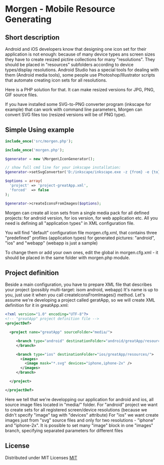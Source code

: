 # Morgen - Mobile Resource Generating

## Short description

Android and iOS developers know that designing one icon set for their application is not enough:
because of many device types ans screen sizes they have to create resized pictire collections for many "resolutions".
They should be placed in "resources" subfolders according to device types/display resolutions.
Android Studio has a special tools for dealing with them (Android media tools),
some people use Photoshop/Illustrator scripts that automate creating icon sets for all resolutions.

Here is a PHP solution for that. It can make resized versions for JPG, PNG, GIF source files.

If you have installed some SVG-to-PNG converter program (inkscape for example) that can work with command line parameters,
Morgen can convert SVG files too (resized versions will be of PNG type).


## Simple Using example

```php
include_once('src/morgen.php');

include_once('morgen.php');

$generator = new \Morgen\IconGenerator();

// show full cmd line for your inkscape installation:
$generator->setSvgConvertor('D:/inkscape/inkscape.exe -z {from} -e {to}');

$options = array(
  'project' => 'project-greatApp.xml',
  'forced'  => false
);

$generator->createIconsFromImages($options);
```

Morgen can create all icon sets from a single media pack for all defined projects:
for android version, for ios version, for web application etc.
All you need is defining all "application types" in XML configuration file.

You will find "default" configuration file morgen.cfg.xml, that contains three "predefined" profiles (application types) for generated pictures:
"android", "ios" and "webapp" (webapp is just a sample)

To change them or add your own ones, edit the global in morgen.cfg.xml -
it should be placed in the same folder with morgen.php module.

## Project definition
Beside a main configuration, you have to prepare XML file that describes your project (possibly multi-target: isom android, webapp)
It's name is up to you, just use it when you call createIconsFromImages() method.
Let's assume we're developing a project called geratApp, so we will create XML definition for it in greatApp.xml:
```xml
<?xml version="1.0" encoding="UTF-8"?>
<!-- "greatApp" project definition file -->
<projectDef>

  <project name="greatApp" sourceFolder="media/">

     <branch type="android" destinationFolder="android/greatApp/resources/">
     </branch>

     <branch type="ios" destinationFolder="ios/greatApp/resources/">
       <images>
         <image mask="*.svg" devices="iphone,iphone-2x" />
       </images>
     </branch>

  </project>

</projectDef>
```
Here we tell that we're developping our application for android and ios, all source image files located in "media/" folder.
For "android" project we want to create sets for all registered screen/device resolutions (because we didn't specify "image" tag with "devices" attribute)
For "ios" we want create images just from "svg" source files and only for two resolutions - "iphone" and "iphone-2x".
It is possible to set many "image" block in one "images" branch, specifying separated parameters for different files

## License
Distributed under MIT Licenses
[MIT](https://opensource.org/licenses/MIT)
